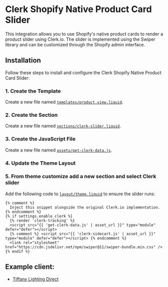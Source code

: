 # Clerk Shopify Native Product Card Slider

This integration allows you to use Shopify's native product cards to render a product slider using Clerk.io. The slider is implemented using the Swiper library and can be customized through the Shopify admin interface.

## Installation

Follow these steps to install and configure the Clerk Shopify Native Product Card Slider:

### 1. Create the Template

Create a new file named [`templates/product.view.liquid`](templates/product.view.liquid).

### 2. Create the Section

Create a new file named [`sections/clerk-slider.liquid`](sections/clerk-slider.liquid).

### 3. Create the JavaScript File

Create a new file named [`assets/get-clerk-data.js`](assets/get-clerk-data.js).

### 4. Update the Theme Layout

### 5. From theme customize add a new section and select Clerk slider
Add the following code to [`layout/theme.liquid`](layout/theme.liquid) to ensure the slider runs:

```liquid
{% comment %}
  Inject this snippet alongside the original Clerk.io implementation.  
{% endcomment %}
{% if settings.enable_clerk %}
  {% render 'clerk-tracking' %}
  <script src="{{ 'get-clerk-data.js' | asset_url }}" type="module" defer="defer"></script>
  {% comment %} <script src="{{ 'clerk-sidecart.js' | asset_url }}" type="module" defer="defer"></script> {% endcomment %}
  <link rel="stylesheet" href="https://cdn.jsdelivr.net/npm/swiper@11/swiper-bundle.min.css" />
{% endif %}
```
## Example client:
  - [Tiffany Lighting Direct](https://www.tiffanylightingdirect.co.uk/) 
